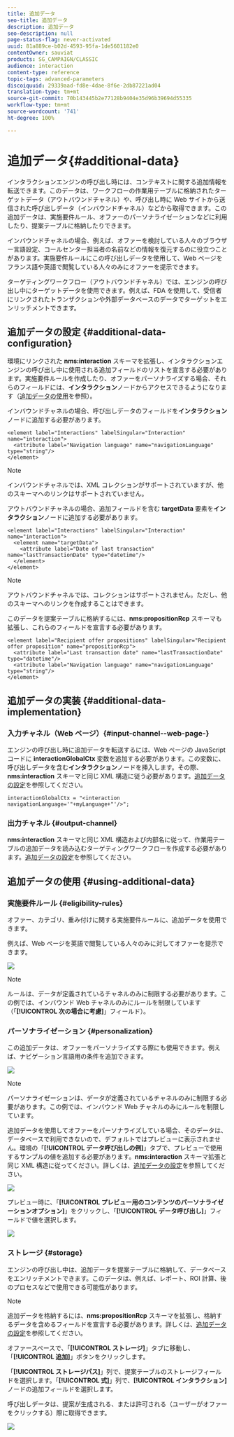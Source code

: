 ```yaml
---
title: 追加データ
seo-title: 追加データ
description: 追加データ
seo-description: null
page-status-flag: never-activated
uuid: 81a889ce-b02d-4593-95fa-1de5601182e0
contentOwner: sauviat
products: SG_CAMPAIGN/CLASSIC
audience: interaction
content-type: reference
topic-tags: advanced-parameters
discoiquuid: 29339aad-fd8e-4dae-8f6e-2db87221ad04
translation-type: tm+mt
source-git-commit: 70b143445b2e77128b9404e35d96b39694d55335
workflow-type: tm+mt
source-wordcount: '741'
ht-degree: 100%

---
```



# 追加データ{#additional-data}

インタラクションエンジンの呼び出し時には、コンテキストに関する追加情報を転送できます。このデータは、ワークフローの作業用テーブルに格納されたターゲットデータ（アウトバウンドチャネル）や、呼び出し時に Web サイトから送信された呼び出しデータ（インバウンドチャネル）などから取得できます。この追加データは、実施要件ルール、オファーのパーソナライゼーションなどに利用したり、提案テーブルに格納したりできます。

インバウンドチャネルの場合、例えば、オファーを検討している人々のブラウザー言語設定、コールセンター担当者の名前などの情報を復元するのに役立つことがあります。実施要件ルールにこの呼び出しデータを使用して、Web ページをフランス語や英語で閲覧している人々のみにオファーを提示できます。

ターゲティングワークフロー（アウトバウンドチャネル）では、エンジンの呼び出し中にターゲットデータを使用できます。例えば、FDA を使用して、受信者にリンクされたトランザクションや外部データベースのデータでターゲットをエンリッチメントできます。

## 追加データの設定 {#additional-data-configuration}

環境にリンクされた **nms:interaction** スキーマを拡張し、インタラクションエンジンの呼び出し中に使用される追加フィールドのリストを宣言する必要があります。実施要件ルールを作成したり、オファーをパーソナライズする場合、それらのフィールドには、**インタラクション**&#x200B;ノードからアクセスできるようになります（[追加データの使用](#using-additional-data)を参照）。

インバウンドチャネルの場合、呼び出しデータのフィールドを&#x200B;**インタラクション**&#x200B;ノードに追加する必要があります。

```
<element label="Interactions" labelSingular="Interaction" name="interaction">
  <attribute label="Navigation language" name="navigationLanguage" type="string"/>
</element>
```

>[!NOTE]
>
>インバウンドチャネルでは、XML コレクションがサポートされていますが、他のスキーマへのリンクはサポートされていません。

アウトバウンドチャネルの場合、追加フィールドを含む **targetData** 要素を&#x200B;**インタラクション**&#x200B;ノードに追加する必要があります。

```
<element label="Interactions" labelSingular="Interaction" name="interaction">
  <element name="targetData">
    <attribute label="Date of last transaction" name="lastTransactionDate" type="datetime"/>
  </element>
</element>
```

>[!NOTE]
>
>アウトバウンドチャネルでは、コレクションはサポートされません。ただし、他のスキーマへのリンクを作成することはできます。

このデータを提案テーブルに格納するには、**nms:propositionRcp** スキーマも拡張し、これらのフィールドを宣言する必要があります。

```
<element label="Recipient offer propositions" labelSingular="Recipient offer proposition" name="propositionRcp">
  <attribute label="Last transaction date" name="lastTransactionDate" type="datetime"/>
  <attribute label="Navigation language" name="navigationLanguage" type="string"/>
</element>
```

## 追加データの実装 {#additional-data-implementation}

### 入力チャネル（Web ページ）{#input-channel--web-page-}

エンジンの呼び出し時に追加データを転送するには、Web ページの JavaScript コードに **interactionGlobalCtx** 変数を追加する必要があります。この変数に、呼び出しデータを含む&#x200B;**インタラクション**&#x200B;ノードを挿入します。その際、**nms:interaction** スキーマと同じ XML 構造に従う必要があります。[追加データの設定](#additional-data-configuration)を参照してください。

```
interactionGlobalCtx = "<interaction navigationLanguage='"+myLanguage+"'/>";
```

### 出力チャネル {#output-channel}

**nms:interaction** スキーマと同じ XML 構造および内部名に従って、作業用テーブルの追加データを読み込むターゲティングワークフローを作成する必要があります。[追加データの設定](#additional-data-configuration)を参照してください。

## 追加データの使用 {#using-additional-data}

### 実施要件ルール {#eligibility-rules}

オファー、カテゴリ、重み付けに関する実施要件ルールに、追加データを使用できます。

例えば、Web ページを英語で閲覧している人々のみに対してオファーを提示できます。

![](assets/ita_calldata_query.png)

>[!NOTE]
>
>ルールは、データが定義されているチャネルのみに制限する必要があります。この例では、インバウンド Web チャネルのみにルールを制限しています（「**[!UICONTROL 次の場合に考慮]**」フィールド）。

### パーソナライゼーション {#personalization}

この追加データは、オファーをパーソナライズする際にも使用できます。例えば、ナビゲーション言語用の条件を追加できます。

![](assets/ita_calldata_perso.png)

>[!NOTE]
>
>パーソナライゼーションは、データが定義されているチャネルのみに制限する必要があります。この例では、インバウンド Web チャネルのみにルールを制限しています。

追加データを使用してオファーをパーソナライズしている場合、そのデータは、データベースで利用できないので、デフォルトではプレビューに表示されません。環境の「**[!UICONTROL データ呼び出しの例]**」タブで、プレビューで使用するサンプルの値を追加する必要があります。**nms:interaction** スキーマ拡張と同じ XML 構造に従ってください。詳しくは、[追加データの設定](#additional-data-configuration)を参照してください。

![](assets/ita_calldata_preview.png)

プレビュー時に、「**[!UICONTROL プレビュー用のコンテンツのパーソナライゼーションオプション]**」をクリックし、「**[!UICONTROL データ呼び出し]**」フィールドで値を選択します。

![](assets/ita_calldata_preview2.png)

### ストレージ {#storage}

エンジンの呼び出し中は、追加データを提案テーブルに格納して、データベースをエンリッチメントできます。このデータは、例えば、レポート、ROI 計算、後のプロセスなどで使用できる可能性があります。

>[!NOTE]
>
>追加データを格納するには、**nms:propositionRcp** スキーマを拡張し、格納するデータを含めるフィールドを宣言する必要があります。詳しくは、[追加データの設定](#additional-data-configuration)を参照してください。

オファースペースで、「**[!UICONTROL ストレージ]**」タブに移動し、「**[!UICONTROL 追加]**」ボタンをクリックします。

「**[!UICONTROL ストレージパス]**」列で、提案テーブルのストレージフィールドを選択します。「**[!UICONTROL 式]**」列で、**[!UICONTROL インタラクション]**&#x200B;ノードの追加フィールドを選択します。

呼び出しデータは、提案が生成される、または許可される（ユーザーがオファーをクリックする）際に取得できます。

![](assets/ita_calldata_storage.png)

